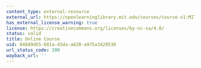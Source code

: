 ```yaml
---
content_type: external-resource
external_url: https://openlearninglibrary.mit.edu/courses/course-v1:MITx+15.481x+1T2021/about
has_external_license_warning: true
license: https://creativecommons.org/licenses/by-nc-sa/4.0/
status: valid
title: Online Course
uid: 04849db5-681a-45da-a620-a975a3429530
url_status_code: 200
wayback_url: ''
---
```

